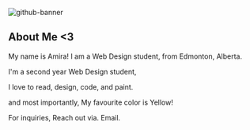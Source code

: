 ![github-banner](https://github.com/user-attachments/assets/065a5244-19a8-4a72-b8e5-b0266af28fa5)

## About Me <3
My name is Amira!
I am a Web Design student, from Edmonton, Alberta.

I'm a second year Web Design student,

I love to read, design, code, and paint.

and most importantly,
My favourite color is Yellow!


For inquiries, Reach out via. Email. 


<!--
**amqstu/amqstu** is a ✨ _special_ ✨ repository because its `README.md` (this file) appears on your GitHub profile.

Here are some ideas to get you started:

- 🔭 I’m currently working on ...
- 🌱 I’m currently learning ...
- 👯 I’m looking to collaborate on ...
- 🤔 I’m looking for help with ...
- 💬 Ask me about ...
- 📫 How to reach me: ...
- 😄 Pronouns: ...
- ⚡ Fun fact: ...
-->
